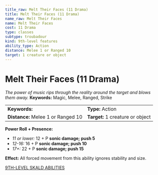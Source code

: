 ```yaml
---
title_raw: Melt Their Faces (11 Drama)
title: Melt Their Faces (11 Drama)
name_raw: Melt Their Faces
name: Melt Their Faces
cost: 11 Drama
type: classes
subtype: troubadour
kind: 9th-level features
ability_type: Action
distance: Melee 1 or Ranged 10
target: 1 creature or object
---
```


# Melt Their Faces (11 Drama)

*The power of music rips through the reality around the target and blows them away.* **Keywords:** Magic, Melee, Ranged, Strike

|                                    |                                  |
| :--------------------------------- | :------------------------------- |
| **Keywords:**                      | **Type:** Action                 |
| **Distance:** Melee 1 or Ranged 10 | **Target:** 1 creature or object |

**Power Roll + Presence:**

- *11 or lower:* 12 + P **sonic damage; push 5**
- *12-16:* 16 + P **sonic damage; push 10**
- *17+:* 22 + P **sonic damage; push 15**

**Effect:** All forced movement from this ability ignores stability and size.

[9TH-LEVEL SKALD ABILITIES](./9th-Level%20Skald%20Abilities.md)
